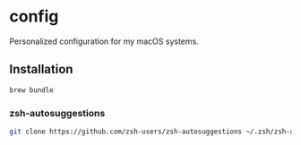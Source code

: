 # config

Personalized configuration for my macOS systems.

## Installation

```sh
brew bundle
```

### zsh-autosuggestions

```sh
git clone https://github.com/zsh-users/zsh-autosuggestions ~/.zsh/zsh-autosuggestions
```